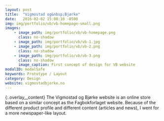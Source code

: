 ```yaml
---
layout: post
title:  "Vigmostad og&nbsp;Bjørke"
date:   2016-02-02 15:08:10 -0500
img: img/portfolio/vb/vb-homepage-small.png
images: 
    - image_path: img/portfolio/vb/vb-homepage.png
      class: no-shadow
    - image_path: img/portfolio/vb/vb-1.jpg
    - image_path: img/portfolio/vb/vb-2.png
      class: no-shadow
    - image_path: img/portfolio/vb/vb-3.png
      class: no-shadow
      image_caption: First concept of design for VB website
modalID: modalSafe
keywords: Prototype / Layout
category: Design
website: vigmostadbjorke.no
---
```

{:.overlay__content}
The Vigmostad og Bjørke website is an online store based on a similar concept as the Fagbokforlaget website. Because of the different product profile and different content (articles and news), I went for a more newspaper-like layout.

<!--
Strona i sklep internetowy wydawnictwa Vigmostad og Bjørke oparta na podobnym założeniu co strona Fagbokforlaget. Z uwagi na inny profil sprzedawanych produktów i nieco inną zawartość (artykuły i newsy) zastosowałem bardziej gazetowy layout.
-->